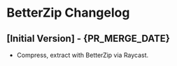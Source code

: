 # BetterZip Changelog

## [Initial Version] - {PR_MERGE_DATE}

- Compress, extract with BetterZip via Raycast.